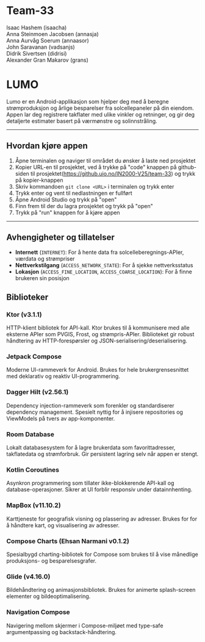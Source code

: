 # Team-33

Isaac Hashem (isaacha)  
Anna Steinmoen Jacobsen (annasja)  
Anna Aurvåg Soerum (annaasor)  
John Saravanan (vadsanjs)  
Didrik Sivertsen (didrisi)  
Alexander Gran Makarov (grans)  

# LUMO

Lumo er en Android-applikasjon som hjelper deg med å beregne strømproduksjon og årlige besparelser fra solcellepaneler på din eiendom. Appen lar deg registrere takflater med ulike vinkler og retninger, og gir deg detaljerte estimater basert på værmønstre og solinnstråling.

---

## Hvordan kjøre appen

1. Åpne terminalen og naviger til området du ønsker å laste ned prosjektet 
2. Kopier URL-en til prosjektet, ved å trykke på "code" knappen på github-siden til prosjektet(https://github.uio.no/IN2000-V25/team-33) og trykk på kopier-knappen
3. Skriv kommandoen `git clone <URL>` i terminalen og trykk enter
4. Trykk enter og vent til nedlastningen er fullført
5. Åpne Android Studio og trykk på "open"
6. Finn frem til der du lagra prosjektet og trykk på "open"
7. Trykk på "run" knappen for å kjøre appen

---

## Avhengigheter og tillatelser

- **Internett** (`INTERNET`): For å hente data fra solcelleberegnings-APIer, værdata og strømpriser
- **Nettverkstilgang** (`ACCESS_NETWORK_STATE`): For å sjekke nettverksstatus
- **Lokasjon** (`ACCESS_FINE_LOCATION`, `ACCESS_COARSE_LOCATION`): For å finne brukeren sin posisjon

## Biblioteker

### **Ktor (v3.1.1)**
HTTP-klient bibliotek for API-kall. Ktor brukes til å kommunisere med alle eksterne APIer som PVGIS, Frost, og strømpris-APIer. Biblioteket gir robust håndtering av HTTP-forespørsler og JSON-serialisering/deserialisering.

### **Jetpack Compose**
Moderne UI-rammeverk for Android. Brukes for hele brukergrensesnittet med deklarativ og reaktiv UI-programmering.

### **Dagger Hilt (v2.56.1)**
Dependency injection-rammeverk som forenkler og standardiserer dependency management. Spesielt nyttig for å injisere repositories og ViewModels på tvers av app-komponenter.

### **Room Database**
Lokalt databasesystem for å lagre brukerdata som favorittadresser, takflatedata og strømforbruk. Gir persistent lagring selv når appen er stengt.

### **Kotlin Coroutines**
Asynkron programmering som tillater ikke-blokkerende API-kall og database-operasjoner. Sikrer at UI forblir responsiv under datainnhenting.

### **MapBox (v11.10.2)**
Karttjeneste for geografisk visning og plassering av adresser. Brukes for for å håndtere kart, og visualisering av adresser.

### **Compose Charts (Ehsan Narmani v0.1.2)**
Spesialbygd charting-bibliotek for Compose som brukes til å vise månedlige produksjons- og besparelsesgrafer.

### **Glide (v4.16.0)**
Bildehåndtering og animasjonsbibliotek. Brukes for animerte splash-screen elementer og bildeoptimalisering.

### **Navigation Compose**
Navigering mellom skjermer i Compose-miljøet med type-safe argumentpassing og backstack-håndtering.
